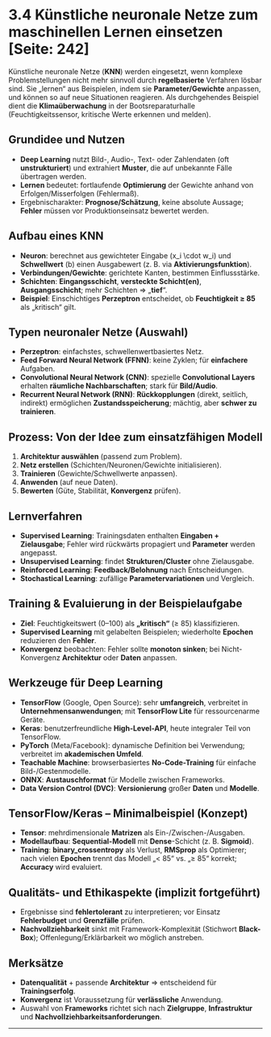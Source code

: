 # 3.4 Künstliche neuronale Netze zum maschinellen Lernen einsetzen [Seite: 242]

Künstliche neuronale Netze (**KNN**) werden eingesetzt, wenn komplexe Problemstellungen nicht mehr sinnvoll durch **regelbasierte** Verfahren lösbar sind. Sie „lernen“ aus Beispielen, indem sie **Parameter/Gewichte** anpassen, und können so auf neue Situationen reagieren. Als durchgehendes Beispiel dient die **Klimaüberwachung** in der Bootsreparaturhalle (Feuchtigkeitssensor, kritische Werte erkennen und melden). 

## Grundidee und Nutzen

* **Deep Learning** nutzt Bild-, Audio-, Text- oder Zahlendaten (oft **unstrukturiert**) und extrahiert **Muster**, die auf unbekannte Fälle übertragen werden.
* **Lernen** bedeutet: fortlaufende **Optimierung** der Gewichte anhand von Erfolgen/Misserfolgen (Fehlermaß).
* Ergebnischarakter: **Prognose/Schätzung**, keine absolute Aussage; **Fehler** müssen vor Produktionseinsatz bewertet werden.

## Aufbau eines KNN

* **Neuron**: berechnet aus gewichteter Eingabe (x_i \cdot w_i) und **Schwellwert** (b) einen Ausgabewert (z. B. via **Aktivierungsfunktion**).
* **Verbindungen/Gewichte**: gerichtete Kanten, bestimmen Einflussstärke.
* **Schichten**: **Eingangsschicht**, **versteckte Schicht(en)**, **Ausgangsschicht**; mehr Schichten ⇒ „**tief**“.
* **Beispiel**: Einschichtiges **Perzeptron** entscheidet, ob **Feuchtigkeit ≥ 85** als „kritisch“ gilt.

## Typen neuronaler Netze (Auswahl)

* **Perzeptron**: einfachstes, schwellenwertbasiertes Netz.
* **Feed Forward Neural Network (FFNN)**: keine Zyklen; für **einfachere** Aufgaben.
* **Convolutional Neural Network (CNN)**: spezielle **Convolutional Layers** erhalten **räumliche Nachbarschaften**; stark für **Bild/Audio**.
* **Recurrent Neural Network (RNN)**: **Rückkopplungen** (direkt, seitlich, indirekt) ermöglichen **Zustandsspeicherung**; mächtig, aber **schwer zu trainieren**.

## Prozess: Von der Idee zum einsatzfähigen Modell

1. **Architektur auswählen** (passend zum Problem).
2. **Netz erstellen** (Schichten/Neuronen/Gewichte initialisieren).
3. **Trainieren** (Gewichte/Schwellwerte anpassen).
4. **Anwenden** (auf neue Daten).
5. **Bewerten** (Güte, Stabilität, **Konvergenz** prüfen).

## Lernverfahren

* **Supervised Learning**: Trainingsdaten enthalten **Eingaben + Zielausgabe**; Fehler wird rückwärts propagiert und **Parameter** werden angepasst.
* **Unsupervised Learning**: findet **Strukturen/Cluster** ohne Zielausgabe.
* **Reinforced Learning**: **Feedback/Belohnung** nach Entscheidungen.
* **Stochastical Learning**: zufällige **Parametervariationen** und Vergleich.

## Training & Evaluierung in der Beispielaufgabe

* **Ziel**: Feuchtigkeitswert (0–100) als **„kritisch“** (≥ 85) klassifizieren.
* **Supervised Learning** mit gelabelten Beispielen; wiederholte **Epochen** reduzieren den **Fehler**.
* **Konvergenz** beobachten: Fehler sollte **monoton sinken**; bei Nicht-Konvergenz **Architektur** oder **Daten** anpassen.

## Werkzeuge für Deep Learning

* **TensorFlow** (Google, Open Source): sehr **umfangreich**, verbreitet in **Unternehmensanwendungen**; mit **TensorFlow Lite** für ressourcenarme Geräte.
* **Keras**: benutzerfreundliche **High-Level-API**, heute integraler Teil von TensorFlow.
* **PyTorch** (Meta/Facebook): dynamische Definition bei Verwendung; verbreitet im **akademischen Umfeld**.
* **Teachable Machine**: browserbasiertes **No-Code-Training** für einfache Bild-/Gestenmodelle.
* **ONNX**: **Austauschformat** für Modelle zwischen Frameworks.
* **Data Version Control (DVC)**: **Versionierung** großer **Daten** und **Modelle**.

## TensorFlow/Keras – Minimalbeispiel (Konzept)

* **Tensor**: mehrdimensionale **Matrizen** als Ein-/Zwischen-/Ausgaben.
* **Modellaufbau**: **Sequential-Modell** mit **Dense**-Schicht (z. B. **Sigmoid**).
* **Training**: **binary_crossentropy** als Verlust, **RMSprop** als Optimierer; nach vielen **Epochen** trennt das Modell „< 85“ vs. „≥ 85“ korrekt; **Accuracy** wird evaluiert.

## Qualitäts- und Ethikaspekte (implizit fortgeführt)

* Ergebnisse sind **fehlertolerant** zu interpretieren; vor Einsatz **Fehlerbudget** und **Grenzfälle** prüfen.
* **Nachvollziehbarkeit** sinkt mit Framework-Komplexität (Stichwort **Black-Box**); Offenlegung/Erklärbarkeit wo möglich anstreben.

## Merksätze

* **Datenqualität** + passende **Architektur** ⇒ entscheidend für **Trainingserfolg**.
* **Konvergenz** ist Voraussetzung für **verlässliche** Anwendung.
* Auswahl von **Frameworks** richtet sich nach **Zielgruppe**, **Infrastruktur** und **Nachvollziehbarkeitsanforderungen**. 



---
